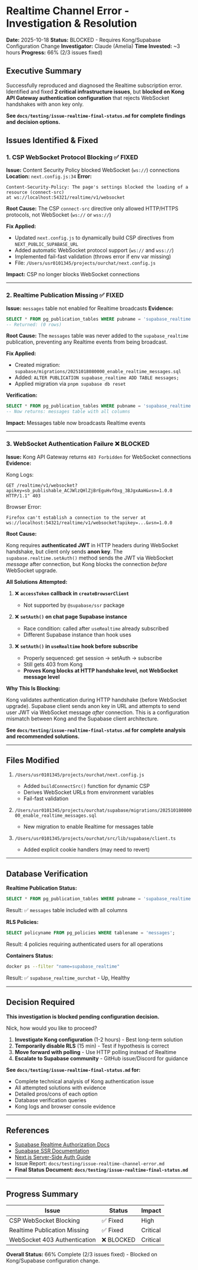 # Realtime Channel Error - Investigation & Resolution

**Date:** 2025-10-18
**Status:** BLOCKED - Requires Kong/Supabase Configuration Change
**Investigator:** Claude (Amelia)
**Time Invested:** ~3 hours
**Progress:** 66% (2/3 issues fixed)

## Executive Summary

Successfully reproduced and diagnosed the Realtime subscription error. Identified and fixed **2 critical infrastructure issues**, but **blocked on Kong API Gateway authentication configuration** that rejects WebSocket handshakes with anon key only.

**See `docs/testing/issue-realtime-final-status.md` for complete findings and decision options.**

## Issues Identified & Fixed

### 1. CSP WebSocket Protocol Blocking ✅ FIXED

**Issue:** Content Security Policy blocked WebSocket (`ws://`) connections
**Location:** `next.config.js:34`
**Error:**
```
Content-Security-Policy: The page's settings blocked the loading of a resource (connect-src)
at ws://localhost:54321/realtime/v1/websocket
```

**Root Cause:**
The CSP `connect-src` directive only allowed HTTP/HTTPS protocols, not WebSocket (`ws://` or `wss://`)

**Fix Applied:**
- Updated `next.config.js` to dynamically build CSP directives from `NEXT_PUBLIC_SUPABASE_URL`
- Added automatic WebSocket protocol support (`ws://` and `wss://`)
- Implemented fail-fast validation (throws error if env var missing)
- File: `/Users/usr0101345/projects/ourchat/next.config.js`

**Impact:** CSP no longer blocks WebSocket connections

---

### 2. Realtime Publication Missing ✅ FIXED

**Issue:** `messages` table not enabled for Realtime broadcasts
**Evidence:**
```sql
SELECT * FROM pg_publication_tables WHERE pubname = 'supabase_realtime';
-- Returned: (0 rows)
```

**Root Cause:**
The `messages` table was never added to the `supabase_realtime` publication, preventing any Realtime events from being broadcast.

**Fix Applied:**
- Created migration: `supabase/migrations/20251018080000_enable_realtime_messages.sql`
- Added: `ALTER PUBLICATION supabase_realtime ADD TABLE messages;`
- Applied migration via `pnpm supabase db reset`

**Verification:**
```sql
SELECT * FROM pg_publication_tables WHERE pubname = 'supabase_realtime';
-- Now returns: messages table with all columns
```

**Impact:** Messages table now broadcasts Realtime events

---

### 3. WebSocket Authentication Failure ❌ BLOCKED

**Issue:** Kong API Gateway returns `403 Forbidden` for WebSocket connections
**Evidence:**

Kong Logs:
```
GET /realtime/v1/websocket?apikey=sb_publishable_ACJWlzQHlZjBrEguHvfOxg_3BJgxAaH&vsn=1.0.0 HTTP/1.1" 403
```

Browser Error:
```
Firefox can't establish a connection to the server at
ws://localhost:54321/realtime/v1/websocket?apikey=...&vsn=1.0.0
```

**Root Cause:**

Kong requires **authenticated JWT** in HTTP headers during WebSocket handshake, but client only sends **anon key**. The `supabase.realtime.setAuth()` method sends the JWT via WebSocket *message* after connection, but Kong blocks the connection *before* WebSocket upgrade.

**All Solutions Attempted:**

1. ❌ **`accessToken` callback in `createBrowserClient`**
   - Not supported by `@supabase/ssr` package

2. ❌ **`setAuth()` on chat page Supabase instance**
   - Race condition: called after `useRealtime` already subscribed
   - Different Supabase instance than hook uses

3. ❌ **`setAuth()` in `useRealtime` hook before subscribe**
   - Properly sequenced: get session → setAuth → subscribe
   - Still gets 403 from Kong
   - **Proves Kong blocks at HTTP handshake level, not WebSocket message level**

**Why This Is Blocking:**

Kong validates authentication during HTTP handshake (before WebSocket upgrade). Supabase client sends anon key in URL and attempts to send user JWT via WebSocket message *after* connection. This is a configuration mismatch between Kong and the Supabase client architecture.

**See `docs/testing/issue-realtime-final-status.md` for complete analysis and recommended solutions.**

---

## Files Modified

1. `/Users/usr0101345/projects/ourchat/next.config.js`
   - Added `buildConnectSrc()` function for dynamic CSP
   - Derives WebSocket URLs from environment variables
   - Fail-fast validation

2. `/Users/usr0101345/projects/ourchat/supabase/migrations/20251018080000_enable_realtime_messages.sql`
   - New migration to enable Realtime for messages table

3. `/Users/usr0101345/projects/ourchat/src/lib/supabase/client.ts`
   - Added explicit cookie handlers (may need to revert)

---

## Database Verification

**Realtime Publication Status:**
```sql
SELECT * FROM pg_publication_tables WHERE pubname = 'supabase_realtime';
```
Result: ✅ `messages` table included with all columns

**RLS Policies:**
```sql
SELECT policyname FROM pg_policies WHERE tablename = 'messages';
```
Result: 4 policies requiring authenticated users for all operations

**Containers Status:**
```bash
docker ps --filter "name=supabase_realtime"
```
Result: ✅ `supabase_realtime_ourchat` - Up, Healthy

---

## Decision Required

**This investigation is blocked pending configuration decision.**

Nick, how would you like to proceed?

1. **Investigate Kong configuration** (1-2 hours) - Best long-term solution
2. **Temporarily disable RLS** (15 min) - Test if hypothesis is correct
3. **Move forward with polling** - Use HTTP polling instead of Realtime
4. **Escalate to Supabase community** - GitHub issue/Discord for guidance

**See `docs/testing/issue-realtime-final-status.md` for:**
- Complete technical analysis of Kong authentication issue
- All attempted solutions with evidence
- Detailed pros/cons of each option
- Database verification queries
- Kong logs and browser console evidence

---

## References

- [Supabase Realtime Authorization Docs](https://supabase.com/docs/guides/realtime/authorization)
- [Supabase SSR Documentation](https://supabase.com/docs/guides/auth/server-side/creating-a-client)
- [Next.js Server-Side Auth Guide](https://supabase.com/docs/guides/auth/server-side/nextjs)
- Issue Report: `docs/testing/issue-realtime-channel-error.md`
- **Final Status Document: `docs/testing/issue-realtime-final-status.md`**

---

## Progress Summary

| Issue | Status | Impact |
|-------|--------|--------|
| CSP WebSocket Blocking | ✅ Fixed | High |
| Realtime Publication Missing | ✅ Fixed | Critical |
| WebSocket 403 Authentication | ❌ BLOCKED | Critical |

**Overall Status:** 66% Complete (2/3 issues fixed) - Blocked on Kong/Supabase configuration change.
